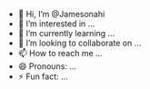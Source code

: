- 👋 Hi, I’m @Jamesonahi
- 👀 I’m interested in ...
- 🌱 I’m currently learning ...
- 💞️ I’m looking to collaborate on ...
- 📫 How to reach me ...
- 😄 Pronouns: ...
- ⚡ Fun fact: ...

<!---
Jamesonahi/Jamesonahi is a ✨ special ✨ repository because its `README.md` (this file) appears on your GitHub profile.
You can click the Preview link to take a look at your changes.
--->
